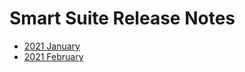 # Smart Suite Release Notes

<PageHeader />

* [2021 January](./2021-january/README.md)
* [2021 February](./2021-february/README.md)
  
<PageFooter />